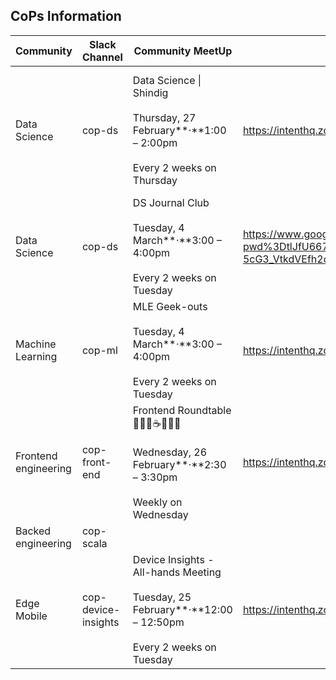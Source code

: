 ## CoPs Information
| Community | Slack Channel | Community MeetUp | Meeting Link | Coda Page with Information | Notes |
| --- | --- | --- | --- | --- | --- |
| Data Science | cop-ds | Data Science \| Shindig<br/><br/>Thursday, 27 February**⋅**1:00 – 2:00pm<br/><br/>Every 2 weeks on Thursday | https://intenthq.zoom.us/j/89119677372?pwd=fgbvsLclg2UfDa1IRSHVrnSMQFtaR1.1 | [https://coda.io/d/Data-Science-and-ML-Eng_dK5h4iVEEUo/Data-Science-Shindig_suGucugk](https://coda.io/d/Data-Science-and-ML-Eng_dK5h4iVEEUo/Data-Science-Shindig_suGucugk) |  |
| Data Science | cop-ds | DS Journal Club<br/><br/>Tuesday, 4 March**⋅**3:00 – 4:00pm<br/><br/>Every 2 weeks on Tuesday   | https://www.google.com/url?q=https://intenthq.zoom.us/j/88963656765?pwd%3DtlJfU667wyk0kH47OK1GNIYRDgaDoU.1&sa=D&source=calendar&ust=1740847569914664&usg=AOvVaw077v-5cG3_VtkdVEfh2dqh | https://coda.io/d/Data-Science-and-ML-Eng_dK5h4iVEEUo/Data-Science-Journal-club_suWG5KD3 |  |
| Machine Learning | cop-ml | MLE Geek-outs <br/><br/>Tuesday, 4 March**⋅**3:00 – 4:00pm<br/><br/>Every 2 weeks on Tuesday | https://intenthq.zoom.us/j/83281281974?pwd=MW9CaW9hTStmNFpYdFNSN1JzVkdUUT09 | https://coda.io/d/Data-Science-and-ML-Eng_dK5h4iVEEUo/MLE-Geek-Outs_suGCfUzL |  |
| Frontend engineering | cop-front-end | Frontend Roundtable 🍻🥨🍓☕🍪🍌🥜<br/><br/>Wednesday, 26 February**⋅**2:30 – 3:30pm<br/><br/>Weekly on Wednesday | https://intenthq.zoom.us/j/87207265849?pwd=oyaiCvaSf9i1rviJxbaKNp97PbdAOU.1 |  |  |
| Backed engineering | cop-scala |  |  |  |  |
| Edge Mobile   | cop-device-insights | Device Insights - All-hands Meeting<br/><br/>Tuesday, 25 February**⋅**12:00 – 12:50pm<br/><br/>Every 2 weeks on Tuesday | https://intenthq.zoom.us/j/81788165439?pwd=m0Ee9sdeYOmV7EGjEbzDK7XfiWYNLY.1 |  |  |